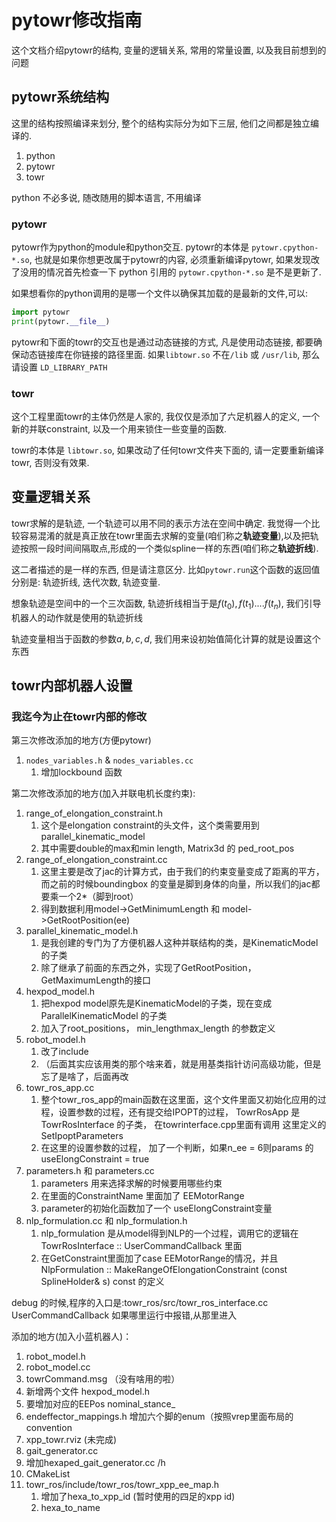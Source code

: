 # pytowr修改指南
这个文档介绍pytowr的结构, 变量的逻辑关系, 常用的常量设置, 以及我目前想到的问题
## pytowr系统结构
这里的结构按照编译来划分, 整个的结构实际分为如下三层, 他们之间都是独立编译的.
1. python
2. pytowr
3. towr

python 不必多说, 随改随用的脚本语言, 不用编译

### pytowr
pytowr作为python的module和python交互. pytowr的本体是 `pytowr.cpython-*.so`, 也就是如果你想更改属于pytowr的内容, 必须重新编译pytowr, 如果发现改了没用的情况首先检查一下 python 引用的 `pytowr.cpython-*.so` 是不是更新了. 

如果想看你的python调用的是哪一个文件以确保其加载的是最新的文件,可以:
```py
import pytowr
print(pytowr.__file__)
```

pytowr和下面的towr的交互也是通过动态链接的方式, 凡是使用动态链接, 都要确保动态链接库在你链接的路径里面. 如果`libtowr.so` 不在`/lib` 或 `/usr/lib`, 那么请设置 `LD_LIBRARY_PATH`

### towr
这个工程里面towr的主体仍然是人家的, 我仅仅是添加了六足机器人的定义, 一个新的并联constraint, 以及一个用来锁住一些变量的函数.

towr的本体是 `libtowr.so`, 如果改动了任何towr文件夹下面的, 请一定要重新编译towr, 否则没有效果.

## 变量逻辑关系
towr求解的是轨迹, 一个轨迹可以用不同的表示方法在空间中确定. 我觉得一个比较容易混淆的就是真正放在towr里面去求解的变量(咱们称之**轨迹变量**),以及把轨迹按照一段时间间隔取点,形成的一个类似spline一样的东西(咱们称之**轨迹折线**). 

这二者描述的是一样的东西, 但是请注意区分. 比如`pytowr.run`这个函数的返回值分别是: 轨迹折线, 迭代次数, 轨迹变量. 

想象轨迹是空间中的一个三次函数, 轨迹折线相当于是$f(t_0),f(t_1)....f(t_n)$, 我们引导机器人的动作就是使用的轨迹折线

轨迹变量相当于函数的参数$a,b,c,d$, 我们用来设初始值简化计算的就是设置这个东西


## towr内部机器人设置

### 我迄今为止在towr内部的修改
第三次修改添加的地方(方便pytowr)
1. `nodes_variables.h` & `nodes_variables.cc`
   1. 增加lockbound 函数

第二次修改添加的地方(加入并联电机长度约束):

1. range_of_elongation_constraint.h
   1. 这个是elongation constraint的头文件，这个类需要用到 parallel_kinematic_model
   2. 其中需要double的max和min length, Matrix3d 的 ped_root_pos
2. range_of_elongation_constraint.cc
   1. 这里主要是改了jac的计算方式，由于我们的约束变量变成了距离的平方，而之前的时候boundingbox 的变量是脚到身体的向量，所以我们的jac都要乘一个2*（脚到root）
   2. 得到数据利用model->GetMinimumLength 和 model->GetRootPosition(ee)
3. parallel_kinematic_model.h
   1. 是我创建的专门为了方便机器人这种并联结构的类，是KinematicModel的子类
   2. 除了继承了前面的东西之外，实现了GetRootPosition，GetMaximumLength的接口
4. hexpod_model.h
   1. 把hexpod model原先是KinematicModel的子类，现在变成ParallelKinematicModel 的子类
   2. 加入了root_positions， min_lengthmax_length 的参数定义
5. robot_model.h 
   1. 改了include
   2. （后面其实应该用类的那个啥来着，就是用基类指针访问高级功能，但是忘了是啥了，后面再改
6. towr_ros_app.cc
   1. 整个towr_ros_app的main函数在这里面，这个文件里面又初始化应用的过程，设置参数的过程，还有提交给IPOPT的过程， TowrRosApp  是 TowrRosInterface 的子类， 在towrinterface.cpp里面有调用 这里定义的SetIpoptParameters
   2. 在这里的设置参数的过程， 加了一个判断，如果n_ee = 6则params 的 useElongConstraint = true
7. parameters.h 和 parameters.cc
   1. parameters 用来选择求解的时候要用哪些约束
   2. 在里面的ConstraintName 里面加了 EEMotorRange
   3. parameter的初始化函数加了一个 useElongConstraint变量
8. nlp_formulation.cc 和 nlp_formulation.h
   1. nlp_formulation 是从model得到NLP的一个过程，调用它的逻辑在TowrRosInterface :: UserCommandCallback 里面
   2. 在GetConstraint里面加了case EEMotorRange的情况，并且NlpFormulation :: MakeRangeOfElongationConstraint (const SplineHolder& s) const 的定义

debug 的时候,程序的入口是:towr_ros/src/towr_ros_interface.cc UserCommandCallback
如果哪里运行中报错,从那里进入

添加的地方(加入小蓝机器人)：
1. robot_model.h
2. robot_model.cc
3. towrCommand.msg （没有啥用的啦）
4. 新增两个文件 hexpod_model.h 
5. 要增加对应的EEPos nominal_stance_
6. endeffector_mappings.h 增加六个脚的enum（按照vrep里面布局的convention
7. xpp_towr.rviz (未完成)
8. gait_generator.cc 
9. 增加hexaped_gait_generator.cc /h
10. CMakeList
11. towr_ros/include/towr_ros/towr_xpp_ee_map.h
    1.  增加了hexa_to_xpp_id (暂时使用的四足的xpp id)
    2.  hexa_to_name


